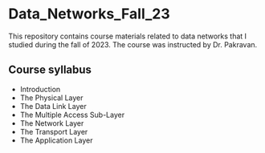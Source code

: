 # Data_Networks_Fall_23
This repository contains course materials related to data networks that I studied during the fall of 2023. The course was instructed by Dr. Pakravan.

## Course syllabus
- Introduction
- The Physical Layer
- The Data Link Layer
- The Multiple Access Sub-Layer
- The Network Layer
- The Transport Layer
- The Application Layer
